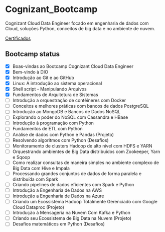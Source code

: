 # Cognizant_Bootcamp
Cognizant Cloud Data Engineer focado em engenharia de dados com Cloud, soluções Python, conceitos de big data e no ambiente de nuvem.

[Certificados](https://github.com/MyDevSaga/Cognizant_Bootcamp/tree/master/certificados "Certificados")

## Bootcamp status
- [x] Boas-vindas ao Bootcamp Cognizant Cloud Data Engineer
- [x] Bem-vindo à DIO
- [x] Introdução ao Git e ao GitHub
- [x] Linux: A introdução ao sistema operacional
- [x] Shell script - Manipulando Arquivos
- [x] Fundamentos de Arquitetura de Sistemas
- [ ] Introdução a orquestração de contêineres com Docker
- [ ] Conceitos e melhores práticas com bancos de dados PostgreSQL
- [ ] Introdução ao MongoDB e Bancos de Dados NoSQL
- [ ] Explorando o poder do NoSQL com Cassandra e HBase
- [ ] Introdução à programação com Python
- [ ] Fundamentos de ETL com Python
- [ ] Análise de dados com Python e Pandas (Projeto)
- [ ] Resolvendo algoritmos com Python (Desafios)
- [ ] Monitoramento de clusters Hadoop de alto nível com HDFS e YARN
- [ ] Orquestrando ambientes de Big Data distribuídos com Zookeeper, Yarn e Sqoop
- [ ] Como realizar consultas de maneira simples no ambiente complexo de Big Data com Hive e Impala
- [ ] Processando grandes conjuntos de dados de forma paralela e distribuída com Spark
- [ ] Criando pipelines de dados eficientes com Spark e Python
- [ ] Introdução a Engenharia de Dados na AWS
- [ ] Introdução a Engenharia de Dados na Azure
- [ ] Criando um Ecossistema Hadoop Totalmente Gerenciado com Google Cloud Dataproc (Projeto)
- [ ] Introdução à Mensageria na Nuvem Com Kafka e Python
- [ ] Criando seu Ecossistema de Big Data na Nuvem (Projeto)
- [ ] Desafios matemáticos em Python (Desafios)
